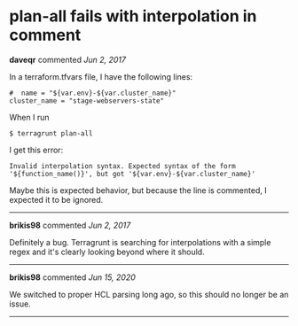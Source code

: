 # plan-all fails with interpolation in comment

**daveqr** commented *Jun 2, 2017*

In a terraform.tfvars file, I have the following lines:

```
#  name = "${var.env}-${var.cluster_name}"
cluster_name = "stage-webservers-state"
```

When I run

```
$ terragrunt plan-all
```

I get this error:

```
Invalid interpolation syntax. Expected syntax of the form '${function_name()}', but got '${var.env}-${var.cluster_name}'
```

Maybe this is expected behavior, but because the line is commented, I expected it to be ignored.
<br />
***


**brikis98** commented *Jun 2, 2017*

Definitely a bug. Terragrunt is searching for interpolations with a simple regex and it's clearly looking beyond where it should.
***

**brikis98** commented *Jun 15, 2020*

We switched to proper HCL parsing long ago, so this should no longer be an issue.
***


